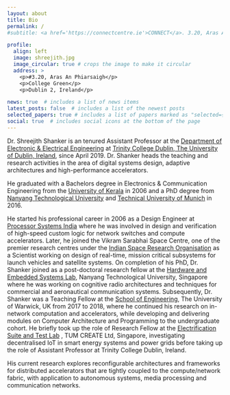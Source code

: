 ```yaml
---
layout: about
title: Bio
permalink: /
#subtitle: <a href='https://connectcentre.ie'>CONNECT</a>. 3.20, Aras An Phiarsaigh, Trinity College Dublin.

profile:
  align: left
  image: shreejith.jpg
  image_circular: true # crops the image to make it circular
  address: >
    <p>#3.20, Aras An Phiarsaigh</p>
    <p>College Green</p>
    <p>Dublin 2, Ireland</p>

news: true  # includes a list of news items
latest_posts: false  # includes a list of the newest posts
selected_papers: true # includes a list of papers marked as "selected={true}"
social: true  # includes social icons at the bottom of the page
---
```


<!-- Write your biography here. Tell the world about yourself. Link to your favorite [subreddit](http://reddit.com). You can put a picture in, too. The code is already in, just name your picture `prof_pic.jpg` and put it in the `img/` folder.

Put your address / P.O. box / other info right below your picture. You can also disable any of these elements by editing `profile` property of the YAML header of your `_pages/about.md`. Edit `_bibliography/papers.bib` and Jekyll will render your [publications page](/al-folio/publications/) automatically.

Link to your social media connections, too. This theme is set up to use [Font Awesome icons](http://fortawesome.github.io/Font-Awesome/) and [Academicons](https://jpswalsh.github.io/academicons/), like the ones below. Add your Facebook, Twitter, LinkedIn, Google Scholar, or just disable all of them. -->

Dr. Shreejith Shanker is an tenured Assistant Professor at the [Department of Electronic & Electrical Engineering](https://www.tcd.ie/eleceng/) at [Trinity College Dublin, The University of Dublin, Ireland](https://www.tcd.ie), since April 2019. Dr. Shanker heads the teaching and research activities in the area of digital systems design, adaptive architectures and high-performance accelerators. 

He graduated with a Bachelors degree in Electronics & Communication Engineering from the [University of Kerala](https://www.keralauniversity.ac.in/) in 2006 and a PhD degree from [Nanyang Technological University](http://ntu.edu.sg) and [Technical University of Munich](http://tum.de) in 2016. 

He started his professional career in 2006 as a Design Engineer at [Processor Systems India](http://procsys.com) where he was involved in design and verification of high-speed custom logic for network switches and compute accelerators. Later, he joined the Vikram Sarabhai Space Centre, one of the premier research centres under the [Indian Space Research Organisation](http://isro.gov.in) as a Scientist working on design of real-time, mission critical subsystems for launch vehicles and satellite systems. 
On completion of his PhD, Dr. Shanker joined as a post-doctoral research fellow at the [Hardware and Embedded Systems Lab](http://scse.ntu.edu.sg/Research/HESL/Pages/Home.aspx), Nanyang Technological University, Singapore where he was working on cognitive radio architectures and techniques for commercial and aeronautical communication systems. 
Subsequently, Dr. Shanker was a Teaching Fellow at the [School of Engineering](http://www2.warwick.ac.uk/fac/sci/eng/), The University of Warwick, UK from 2017 to 2018, where he continued his research on in-network computation and accelerators, while developing and delivering modules on Computer Architecture and Programming to the undergraduate cohort. 
He briefly took up the role of Research Fellow at the [Electrification Suite and Test Lab](https://www.tum-create.edu.sg/research/electrification-suite-test-lab) , TUM CREATE Ltd, Singapore, investigating decentralised IoT in smart energy systems and power grids before taking up the role of Assistant Professor at Trinity College Dublin, Ireland. 

His current research explores reconfigurable architectures and frameworks for distributed accelerators that are tightly coupled to the compute/network fabric, with application to autonomous systems, media processing and communication networks.

